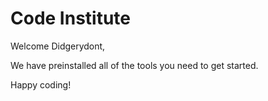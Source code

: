 # Code Institute

Welcome Didgerydont,

We have preinstalled all of the tools you need to get started.

Happy coding!